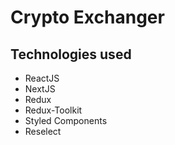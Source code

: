 # Crypto Exchanger

## Technologies used

- ReactJS
- NextJS
- Redux
- Redux-Toolkit
- Styled Components
- Reselect
